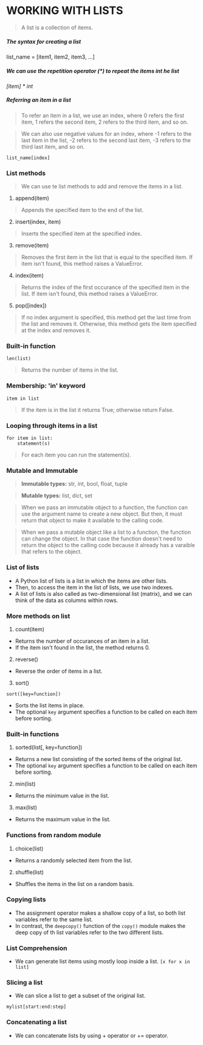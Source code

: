 # WORKING WITH LISTS
> A list is a collection of items.

##### The syntax for creating a list
list_name = [item1, item2, item3, ...]

##### We can use the repetition operator (*) to repeat the items int he list
*[item] * int*


##### Referring an item in a list
> To refer an item in a list, we use an index, where 0 refers the first item, 1 refers the second item, 2 refers to the third item, and so on.

> We can also use negative values for an index, where -1 refers to the last item in the list, -2 refers to the second last item, -3 refers to the third last item, and so on.

```
list_name[index]
```

### List methods
> We can use te list methods to add and remove the items in a list.

1. append(item)
> Appends the specified item to the end of the list.

2. insert(index, item)
> Inserts the specified item at the specified index.

3. remove(item)
> Removes the first item in the list that is equal to the specified item.
> If item isn't found, this method raises a ValueError.

4. index(item)
> Returns the index of the first occurance of the specified item in the list.
> If item isn't found, this method raises a ValueError.

5. pop([index])
> If no index argument is specified, this method get the last time from the list and removes it. Otherwise, this method gets the item specified at the index and removes it.

### Built-in function
```
len(list)
```
> Returns the number of items in the list.


### Membership: 'in' keyword
```
item in list
```
> If the item is in the list it returns True; otherwise return False.


### Looping through items in a list
```
for item in list:
    statement(s)
```

> For each item you can run the statement(s).


### Mutable and Immutable 
> **Immutable types:** str, int, bool, float, tuple

> **Mutable types:** list, dict, set

> When we pass an immutable object to a function, the function can use the argument name to create a new object. But then, it must return that object to make it available to the calling code.

> When we pass a mutable object like a list to a function, the function can change the object. In that case the function doesn't need to return the object to the calling code because it already has a varaible that refers to the object.


### List of lists
- A Python list of lists is a list in which the items are other lists.
- Then, to access the item in the list of lists, we use two indexes.
- A list of lists is also called as two-dimensional list (matrix), and we can think of the data as columns within rows.


### More methods on list
1. count(item)
- Returns the number of occurances of an item in a list.
- If the item isn't found in the list, the method returns 0.

2. reverse()
- Reverse the order of items in a list.

3. sort()
```
sort([key=function])
```
- Sorts the list items in place.
- The optional `key` argument specifies a function to be called on each item before sorting.


### Built-in functions
1. sorted(list[, key=function])
- Returns a new list consisting of the sorted items of the original list.
- The optional `key` argument specifies a function to be called on each item before sorting.

2. min(list)
- Returns the minimum value in the list.

3. max(list)
- Returns the maximum value in the list.

### Functions from random module
1. choice(list)
- Returns a randomly selected item from the list.

2. shuffle(list)
- Shuffles the items in the list on a random basis.


### Copying lists
- The assignment operator makes a shallow copy of a list, so both list variables refer to the same list.
- In contrast, the `deepcopy()` function of the `copy()` module makes the deep copy of th list variables refer to the two different lists.


### List Comprehension
- We can generate list items using mostly loop inside a list.
`[x for x in list]`


### Slicing a list
- We can slice a list to get a subset of the original list.
```
mylist[start:end:step]
```


### Concatenating a list
- We can concatenate lists by using + operator or += operator.
